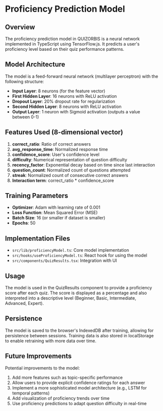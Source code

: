 # Proficiency Prediction Model

## Overview

The proficiency prediction model in QUIZORBIS is a neural network implemented in TypeScript using TensorFlow.js. It predicts a user's proficiency level based on their quiz performance patterns.

## Model Architecture

The model is a feed-forward neural network (multilayer perceptron) with the following structure:

- **Input Layer**: 8 neurons (for the feature vector)
- **First Hidden Layer**: 16 neurons with ReLU activation
- **Dropout Layer**: 20% dropout rate for regularization
- **Second Hidden Layer**: 8 neurons with ReLU activation
- **Output Layer**: 1 neuron with Sigmoid activation (outputs a value between 0-1)

## Features Used (8-dimensional vector)

1. **correct_ratio**: Ratio of correct answers
2. **avg_response_time**: Normalized response time
3. **confidence_score**: User's confidence level
4. **difficulty**: Numerical representation of question difficulty
5. **recency_factor**: Exponential decay based on time since last interaction
6. **question_count**: Normalized count of questions attempted
7. **streak**: Normalized count of consecutive correct answers
8. **Interaction term**: correct_ratio * confidence_score

## Training Parameters

- **Optimizer**: Adam with learning rate of 0.001
- **Loss Function**: Mean Squared Error (MSE)
- **Batch Size**: 16 (or smaller if dataset is smaller)
- **Epochs**: 50

## Implementation Files

- `src/lib/proficiencyModel.ts`: Core model implementation
- `src/hooks/useProficiencyModel.ts`: React hook for using the model
- `src/components/QuizResults.tsx`: Integration with UI

## Usage

The model is used in the QuizResults component to provide a proficiency score after each quiz. The score is displayed as a percentage and also interpreted into a descriptive level (Beginner, Basic, Intermediate, Advanced, Expert).

## Persistence

The model is saved to the browser's IndexedDB after training, allowing for persistence between sessions. Training data is also stored in localStorage to enable retraining with more data over time.

## Future Improvements

Potential improvements to the model:

1. Add more features such as topic-specific performance
2. Allow users to provide explicit confidence ratings for each answer
3. Implement a more sophisticated model architecture (e.g., LSTM for temporal patterns)
4. Add visualization of proficiency trends over time
5. Use proficiency predictions to adapt question difficulty in real-time 